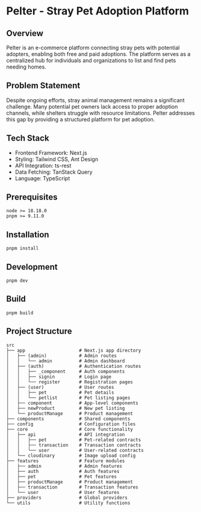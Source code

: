 # Pelter - Stray Pet Adoption Platform
## Overview
Pelter is an e-commerce platform connecting stray pets with potential adopters, enabling both free and paid adoptions. The platform serves as a centralized hub for individuals and organizations to list and find pets needing homes.

## Problem Statement
Despite ongoing efforts, stray animal management remains a significant challenge. Many potential pet owners lack access to proper adoption channels, while shelters struggle with resource limitations. Pelter addresses this gap by providing a structured platform for pet adoption.

## Tech Stack
- Frontend Framework: Next.js
- Styling: Tailwind CSS, Ant Design
- API Integration: ts-rest
- Data Fetching: TanStack Query
- Language: TypeScript

## Prerequisites
```
node >= 18.18.0
pnpm >= 9.11.0
```

## Installation
```
pnpm install
```

## Development
```
pnpm dev
```

## Build
```
pnpm build
```

## Project Structure
```
src
├── app                    # Next.js app directory
│   ├── (admin)            # Admin routes
│   │   └── admin          # Admin dashboard
│   ├── (auth)             # Authentication routes
│   │   ├── _component     # Auth components
│   │   ├── signin         # Login page
│   │   └── register       # Registration pages
│   ├── (user)             # User routes
│   │   ├── pet            # Pet details
│   │   └── petlist        # Pet listing pages
│   ├── component          # App-level components
│   ├── newProduct         # New pet listing
│   └── productManage      # Product management
├── components             # Shared components
├── config                 # Configuration files
├── core                   # Core functionality
│   ├── api                # API integration
│   │   ├── pet            # Pet-related contracts
│   │   ├── transaction    # Transaction contracts
│   │   └── user           # User-related contracts
│   └── cloudinary         # Image upload config
├── features               # Feature modules
│   ├── admin              # Admin features
│   ├── auth               # Auth features
│   ├── pet                # Pet features
│   ├── productManage      # Product management
│   ├── transaction        # Transaction features
│   └── user               # User features
├── providers              # Global providers
└── utils                  # Utility functions
```
